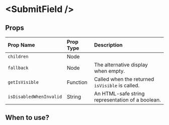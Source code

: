 # &lt;SubmitField /&gt;



## Props

| Prop Name | Prop Type | Description |
| :--- | :--- | :--- |
| `children` | Node |
| `fallback` | Node | The alternative display when empty. |
| `getIsVisible` | Function | Called when the returned `isVisible` is called. |
| `isDisabledWhenInvalid` | String | An HTML-safe string representation of a boolean. |

## When to use?

